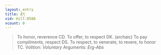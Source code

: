 ```yaml
---
layout: entry
title: རྗེད་
vid: Hill:0588
vcount: 0
---
```

> To honor, reverence CD\. To offer, to respect DK\. (archaic) To pay compliments, respect DS\. To respect, to venerate, to revere, to honor TC\.
> Volition: _Voluntary_
> Arguments: _Erg-Abs_


